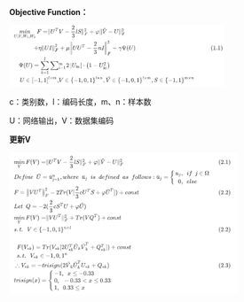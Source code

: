 **Objective Function：**

<img src=".\objective.png" style="zoom:40%;" />

c：类别数，l：编码长度，m、n：样本数

U：网络输出，V：数据集编码



**更新V**

<img src=".\solve.png" style="zoom:40%;" />

